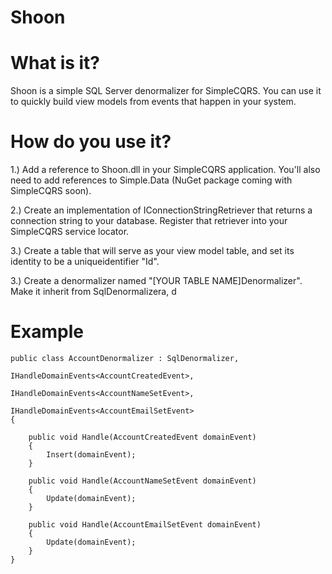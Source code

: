Shoon
===========
# What is it?
Shoon is a simple SQL Server denormalizer for SimpleCQRS.  You can use it to quickly build view models from events that happen in your system.

# How do you use it?

1.)  Add a reference to Shoon.dll in your SimpleCQRS application.  You'll also need to add references to Simple.Data (NuGet package coming with SimpleCQRS soon).

2.)  Create an implementation of IConnectionStringRetriever that returns a connection string to your database.  Register that retriever into your SimpleCQRS service locator.

3.)  Create a table that will serve as your view model table, and set its identity to be a uniqueidentifier "Id".

3.)  Create a denormalizer named "[YOUR TABLE NAME]Denormalizer".  Make it inherit from SqlDenormalizera, d

# Example

    public class AccountDenormalizer : SqlDenormalizer,
                                       IHandleDomainEvents<AccountCreatedEvent>,
                                       IHandleDomainEvents<AccountNameSetEvent>,
                                       IHandleDomainEvents<AccountEmailSetEvent>
    {

        public void Handle(AccountCreatedEvent domainEvent)
        {
            Insert(domainEvent);
        }

        public void Handle(AccountNameSetEvent domainEvent)
        {
            Update(domainEvent);
        }

        public void Handle(AccountEmailSetEvent domainEvent)
        {
            Update(domainEvent);
        }
    }

